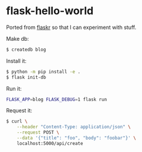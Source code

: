 # flask-hello-world

Ported from [flaskr](https://github.com/pallets/flask/tree/master/examples/tutorial) so that I can experiment with stuff.

Make db:

```bash
$ createdb blog
```

Install it:

```bash
$ python -m pip install -e .
$ flask init-db
```

Run it:

```bash
FLASK_APP=blog FLASK_DEBUG=1 flask run
```

Request it:

```bash
$ curl \
    --header "Content-Type: application/json" \
    --request POST \
    --data '{"title": "foo", "body": "foobar"}' \
    localhost:5000/api/create
```
